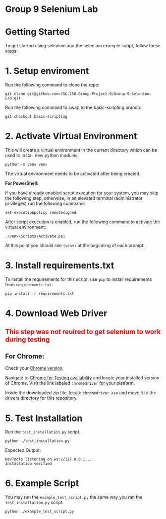 # Group 9 Selenium Lab

# Getting Started

To get started using selenium and the selenium example script, follow these steps:
# 1. Setup enviroment
Run the following command to clone the repo:

    git clone git@github.com:CSC-256-Group-Project-9/Group-9-Selenium-Lab.git

Run the following command to swap to the basic-scripting branch:

    git checkout basic-scripting
# 2. Activate Virtual Environment
This will create a virtual environment in the current directory which can be used to install new python modules.

    python -m venv venv

The virtual environment needs to be activated after being created.

**For PowerShell:**

If you have already enabled script execution for your system, you may skip the following step, otherwise, in an elevated terminal (administrator privileges) run the following command:

    set-executionpolicy remotesigned

After script execution is enabled, run the following command to activate the virtual environment:

    .\venv\Scripts\Activate.ps1

At this point you should see <code>(venv)</code> at the beginning of each prompt.

# 3. Install requirements.txt
To install the requirements for this script, use <code>pip</code> to install requirements from <code>requirements.txt</code>.

    pip install -r requirements.txt

# 4. Download Web Driver

<h2 style="color: red;">This step was not reuired to get selenium to work during testing</h2>

## For Chrome:
Check your [Chrome version](chrome://settings/help).

Navigate to [Chrome for Testing availability](https://googlechromelabs.github.io/chrome-for-testing/) and locate your installed version of Chrome. Visit the link labeled <code>chromedriver</code> for your platform.

Inside the downloaded zip file, locate <code>chromedriver.exe</code> and move it to the drivers directory for this repository.

# 5. Test Installation
Run the <code>test_installation.py</code> script.

    python ./test_installation.py
    
Expected Output:

    DevTools listening on ws://127.0.0.1.....
    Installation verified

# 6. Example Script
You may run the <code>example_test_script.py</code> the same way you ran the <code>test_installation.py</code> script.

    python ./example_test_script.py
